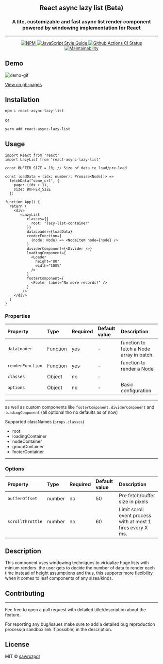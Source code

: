 <h2 align='center'>
 React async lazy list (Beta)
</h2>

<h3 align='center'>
A lite, customizable and fast async list render component powered by windowing implementation for React 
</h3>

---

<p align="center">
  <a href="https://www.npmjs.com/package/react-async-lazy-list">
    <img alt= "NPM" src="https://img.shields.io/npm/v/react-async-lazy-list.svg">
  </a>
  <a href="https://standardjs.com">
    <img alt="JavaScript Style Guide" src="https://img.shields.io/badge/code_style-standard-brightgreen.svg">
  </a>
  <a href="https://github.com/sawrozpdl/react-async-lazy-list/actions?query=workflow%3A%22Node.js+CI%22">
    <img alt="Github Actions CI Status" src="https://github.com/sawrozpdl/react-async-lazy-list/actions/workflows/main.yml/badge.svg">
  </a>
  <a href="https://codeclimate.com/github/sawrozpdl/react-async-lazy-list/maintainability">
    <img alt= "Maintainability" src="https://api.codeclimate.com/v1/badges/a99a88d28ad37a79dbf6/maintainability">
  </a>
</p>

## Demo

![demo-gif](https://media1.tenor.com/images/9b11aebc9852b575a2eb5f8505403a30/tenor.gif)

[View on gh-pages](https://sawrozpdl.github.io/react-async-lazy-list)
## Installation

```bash
npm i react-async-lazy-list
```

or

```bash
yarn add react-async-lazy-list
```

## Usage

```tsx
import React from 'react'
import LazyList from 'react-async-lazy-list'

const BUFFER_SIZE = 10; // Size of data to load/pre-load

const loadData = (idx: number): Promise<Node[]> =>
  fetchData("some_url", {
    page: (idx + 1),
    size: BUFFER_SIZE 
  })

function App() {
  return (
    <div>
       <LazyList
          classes={{
            root: "lazy-list-container"
          }}
          dataLoader={loadData}
          renderFunction={
            (node: Node) => <NodeItem node={node} />
          }
          dividerComponent={<Divider />}
          loadingComponent={
            <Loader
              height="80"
              width="100%"
            />
          }
          footerComponent={
            <Footer label="No more records!" />
          }
        />
    </div>
  )
}
```

### Properties

Property | Type | Required | Default value | Description
:--- | :--- | :--- | :--- | :---
`dataLoader`|Function|yes|-|function to fetch a Node array in batch.
`renderFunction`|Function|yes|-|function to render a Node
`classes`|Object|no|-|
`options`|Object|no|-| Basic configuration


-----
as well as custom components like 
`footerComponent`, `dividerComponent` and `loadingComponent`  (all optional tho no defaults as of now)

Supported classNames (`props.classes`)
- root
- loadingContainer
- nodeContainer
- groupContainer
- footerContainer

----

### Options
Property | Type | Required | Default value | Description
:--- | :--- | :--- | :--- | :---
`bufferOffset`|number|no|50|Pre fetch/buffer size in pixels
`scrollThrottle`|number|no|60|Limit scroll event process with at most 1 fires every X ms.

## Description
This component uses windowing techniques to virtualize huge lists with minium renders. the user gets to decide the number of data to render each time instead of height assumptions and thus, this supports more flexibility when it comes to leaf components of any sizes/kinds.

## Contributing
---

Fee free to open a pull request with detailed title/description about the feature.

For reporting any bug/issues make sure to add a detailed bug reproduction process(a sandbox link if possible) in the description.
## License

MIT © [sawrozpdl](https://github.com/sawrozpdl)
